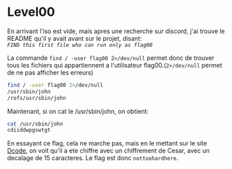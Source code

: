 # Level00

En arrivant l'iso est vide, mais apres une recherche sur discord, j'ai trouve le README qu'il y avait avant sur le projet, disant:<br>
_`FIND this first file who can run only as flag00`_

La commande `find / -user flag00 2>/dev/null` permet donc de trouver tous les fichiers qui appartiennent a l'utilisateur flag00.(`2>/dev/null` permet de ne pas afficher les erreurs)

```sh
find / -user flag00 2>/dev/null
/usr/sbin/john
/rofs/usr/sbin/john
```

Maintenant, si on cat le /usr/sbin/john, on obtient:

```sh
cat /usr/sbin/john
cdiiddwpgswtgt
```

En essayant ce flag, cela ne marche pas, mais en le mettant sur le site [Dcode](https://www.dcode.fr/chiffre-cesar), on voit qu'il a ete chiffre avec un chiffrement de Cesar, avec un decalage de 15 caracteres.
Le flag est donc `nottoohardhere`.
